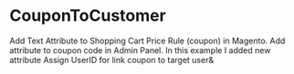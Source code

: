 # CouponToCustomer

 Add Text Attribute to Shopping Cart Price Rule (coupon) in Magento. Add attribute to coupon code in Admin Panel.
 In this example I added new attribute Assign UserID for link coupon to target user&
